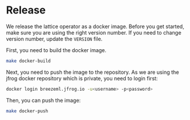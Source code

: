 # Release

We release the lattice operator as a docker image. Before you get started, make sure you are using the right version number. If you need to change version number, update the `VERSION` file.

First, you need to build the docker image.

```bash
make docker-build
```

Next, you need to push the image to the repository. As we are using the jfrog docker repository which is private, you need to login first:

```bash
docker login breezeml.jfrog.io -u<username> -p<password>
```

Then, you can push the image:

```bash
make docker-push
```
